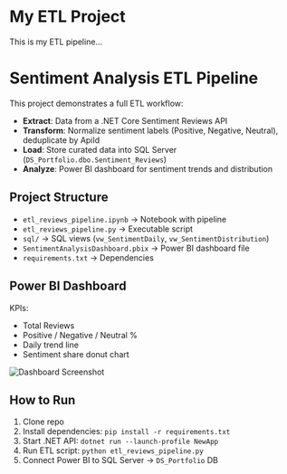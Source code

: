 # My ETL Project
This is my ETL pipeline...


# Sentiment Analysis ETL Pipeline

This project demonstrates a full ETL workflow:
- **Extract**: Data from a .NET Core Sentiment Reviews API
- **Transform**: Normalize sentiment labels (Positive, Negative, Neutral), deduplicate by ApiId
- **Load**: Store curated data into SQL Server (`DS_Portfolio.dbo.Sentiment_Reviews`)
- **Analyze**: Power BI dashboard for sentiment trends and distribution

## Project Structure
- `etl_reviews_pipeline.ipynb` → Notebook with pipeline
- `etl_reviews_pipeline.py` → Executable script
- `sql/` → SQL views (`vw_SentimentDaily`, `vw_SentimentDistribution`)
- `SentimentAnalysisDashboard.pbix` → Power BI dashboard file
- `requirements.txt` → Dependencies

## Power BI Dashboard
KPIs:
- Total Reviews
- Positive / Negative / Neutral %
- Daily trend line
- Sentiment share donut chart

![Dashboard Screenshot](screenshot.png)

## How to Run
1. Clone repo  
2. Install dependencies: `pip install -r requirements.txt`  
3. Start .NET API: `dotnet run --launch-profile NewApp`  
4. Run ETL script: `python etl_reviews_pipeline.py`  
5. Connect Power BI to SQL Server → `DS_Portfolio` DB

